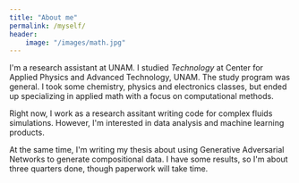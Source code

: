 ```yaml
---
title: "About me"
permalink: /myself/
header:
    image: "/images/math.jpg"
---
```


I'm a research assistant at UNAM. I studied _Technology_  at Center for Applied Physics and Advanced Technology, UNAM. The study program was general. I took some chemistry, physics and electronics classes, but ended up specializing in applied math with a focus on computational methods. 

Right now, I work as a research assitant writing code for complex fluids simulations. However, I'm interested in data analysis and machine learning products. 

At the same time, I'm writing my thesis about using Generative Adversarial Networks to generate compositional data. I have some results, so I'm about three quarters done,  though paperwork will take time.

